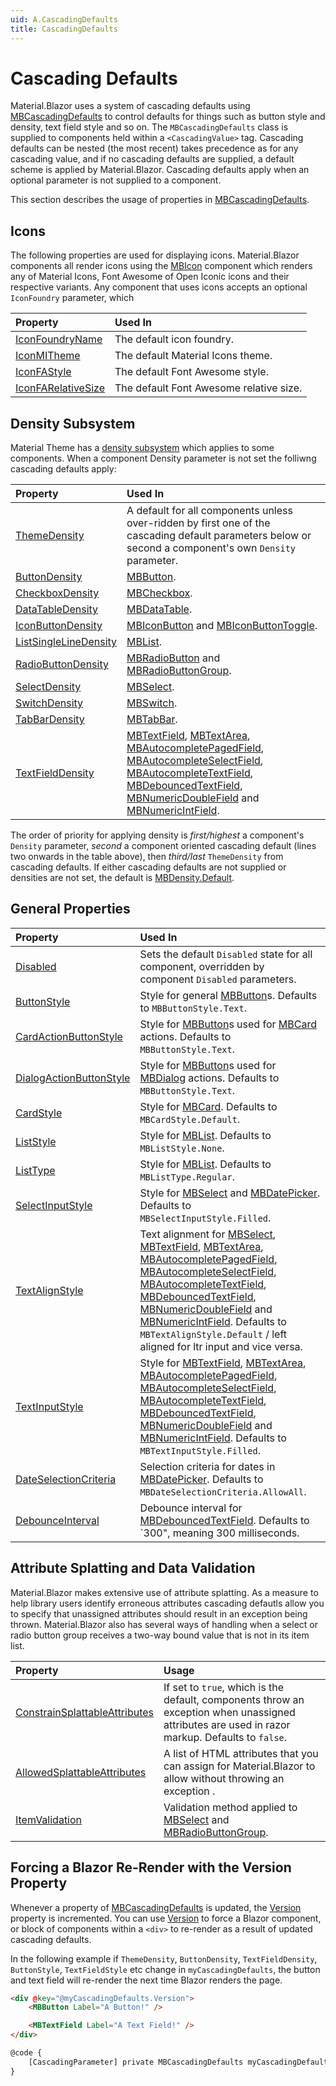 ```yaml
---
uid: A.CascadingDefaults
title: CascadingDefaults
---
```

# Cascading Defaults

Material.Blazor uses a system of cascading defaults using [MBCascadingDefaults](xref:U.MBCascadingDefaults) to control defaults for things such as button style and density, text field
style and so on. The `MBCascadingDefaults` class is supplied to components held within a `<CascadingValue>` tag. Cascading defaults can be nested (the most recent)
takes precedence as for any cascading value, and if no cascading defaults are supplied, a default scheme is applied by Material.Blazor. Cascading defaults apply when
an optional parameter is not supplied to a component.

This section describes the usage of properties in [MBCascadingDefaults](xref:U.MBCascadingDefaults).

## Icons

The following properties are used for displaying icons. Material.Blazor components all render icons using the [MBIcon](xref:C.MBIcon) component which renders any of Material Icons, Font
Awesome of Open Iconic icons and their respective variants. Any component that uses icons accepts an optional `IconFoundry` parameter, which 

| Property | Used In |
| :------- | :------ |
| [IconFoundryName](xref:Material.Blazor.MBCascadingDefaults.IconFoundryName) | The default icon foundry. |
| [IconMITheme](xref:Material.Blazor.MBCascadingDefaults.IconMITheme) | The default Material Icons theme. |
| [IconFAStyle](xref:Material.Blazor.MBCascadingDefaults.IconFAStyle) | The default Font Awesome style. |
| [IconFARelativeSize](xref:Material.Blazor.MBCascadingDefaults.IconFARelativeSize) | The default Font Awesome relative size. |

## Density Subsystem

Material Theme has a [density subsystem](xref:A.Density) which applies to some components. When a component Density parameter is not set the folliwng cascading defaults apply:

| Property | Used In |
| :------- | :------ |
| [ThemeDensity](xref:Material.Blazor.MBCascadingDefaults.ThemeDensity) | A default for all components unless over-ridden by first one of the cascading default parameters below or second a component's own `Density` parameter. |
| [ButtonDensity](xref:Material.Blazor.MBCascadingDefaults.ButtonDensity) | [MBButton](xref:C.MBButton). |
| [CheckboxDensity](xref:Material.Blazor.MBCascadingDefaults.CheckboxDensity) | [MBCheckbox](xref:C.MBCheckbox). |
| [DataTableDensity](xref:Material.Blazor.MBCascadingDefaults.DataTableDensity) | [MBDataTable](xref:C.MBDataTable). |
| [IconButtonDensity](xref:Material.Blazor.MBCascadingDefaults.IconButtonDensity) | [MBIconButton](xref:C.MBIconButton) and [MBIconButtonToggle](xref:C.MBIconButtonToggle). |
| [ListSingleLineDensity](xref:Material.Blazor.MBCascadingDefaults.ListSingleLineDensity) | [MBList](xref:C.MBList). |
| [RadioButtonDensity](xref:Material.Blazor.MBCascadingDefaults.RadioButtonDensity) | [MBRadioButton](xref:C.MBRadioButton) and [MBRadioButtonGroup](xref:C.MBRadioButtonGroup). |
| [SelectDensity](xref:Material.Blazor.MBCascadingDefaults.SelectDensity) | [MBSelect](xref:C.MBSelect). |
| [SwitchDensity](xref:Material.Blazor.MBCascadingDefaults.SwitchDensity) | [MBSwitch](xref:C.MBSwitch). |
| [TabBarDensity](xref:Material.Blazor.MBCascadingDefaults.TabBarDensity) | [MBTabBar](xref:C.MBTabBar). |
| [TextFieldDensity](xref:Material.Blazor.MBCascadingDefaults.TextFieldDensity) | [MBTextField](xref:C.MBTextField), [MBTextArea](xref:C.MBTextArea), [MBAutocompletePagedField](xref:C.MBAutocompletePagedField), [MBAutocompleteSelectField](xref:C.MBAutocompleteSelectField), [MBAutocompleteTextField](xref:C.MBAutocompleteTextField), [MBDebouncedTextField](xref:C.MBDebouncedTextField), [MBNumericDoubleField](xref:C.MBNumericDoubleField) and [MBNumericIntField](xref:C.MBNumericIntField). |

The order of priority for applying density is *first/highest* a component's `Density` parameter, *second* a component oriented cascading default (lines two onwards in the table above), 
then *third/last* `ThemeDensity` from cascading defaults. If either cascading defaults are not supplied or densities are not set, the default is [MBDensity.Default](xref:Material.Blazor.MBDensity.Default).

## General Properties

| Property | Used In |
| :------- | :------ |
| [Disabled](xref:Material.Blazor.MBCascadingDefaults.Disabled) | Sets the default `Disabled` state for all component, overridden by component `Disabled` parameters. |
| [ButtonStyle](xref:Material.Blazor.MBCascadingDefaults.ButtonStyle) | Style for general [MBButton](xref:C.MBButton)s. Defaults to `MBButtonStyle.Text`. |
| [CardActionButtonStyle](xref:Material.Blazor.MBCascadingDefaults.CardActionButtonStyle) | Style for [MBButton](xref:C.MBButton)s used for [MBCard](xref:C.MBCard) actions. Defaults to `MBButtonStyle.Text`. |
| [DialogActionButtonStyle](xref:Material.Blazor.MBCascadingDefaults.DialogActionButtonStyle) | Style for [MBButton](xref:C.MBButton)s used for [MBDialog](xref:C.MBDialog) actions. Defaults to `MBButtonStyle.Text`. |
| [CardStyle](xref:Material.Blazor.MBCascadingDefaults.CardStyle) | Style for [MBCard](xref:C.MBCard). Defaults to `MBCardStyle.Default`. |
| [ListStyle](xref:Material.Blazor.MBCascadingDefaults.ListStyle) | Style for [MBList](xref:C.MBList). Defaults to `MBListStyle.None`. |
| [ListType](xref:Material.Blazor.MBCascadingDefaults.ListType) | Style for [MBList](xref:C.MBList). Defaults to `MBListType.Regular`. |
| [SelectInputStyle](xref:Material.Blazor.MBCascadingDefaults.SelectInputStyle) | Style for [MBSelect](xref:C.MBSelect) and [MBDatePicker](xref:C.MBDatePicker). Defaults to `MBSelectInputStyle.Filled`. |
| [TextAlignStyle](xref:Material.Blazor.MBCascadingDefaults.TextAlignStyle) | Text alignment for [MBSelect](xref:C.MBSelect), [MBTextField](xref:C.MBTextField), [MBTextArea](xref:C.MBTextArea), [MBAutocompletePagedField](xref:C.MBAutocompletePagedField), [MBAutocompleteSelectField](xref:C.MBAutocompleteSelectField), [MBAutocompleteTextField](xref:C.MBAutocompleteTextField), [MBDebouncedTextField](xref:C.MBDebouncedTextField), [MBNumericDoubleField](xref:C.MBNumericDoubleField) and [MBNumericIntField](xref:C.MBNumericIntField). Defaults to `MBTextAlignStyle.Default` / left aligned for ltr input and vice versa. |
| [TextInputStyle](xref:Material.Blazor.MBCascadingDefaults.TextInputStyle) | Style for [MBTextField](xref:C.MBTextField), [MBTextArea](xref:C.MBTextArea), [MBAutocompletePagedField](xref:C.MBAutocompletePagedField), [MBAutocompleteSelectField](xref:C.MBAutocompleteSelectField), [MBAutocompleteTextField](xref:C.MBAutocompleteTextField), [MBDebouncedTextField](xref:C.MBDebouncedTextField), [MBNumericDoubleField](xref:C.MBNumericDoubleField) and [MBNumericIntField](xref:C.MBNumericIntField). Defaults to `MBTextInputStyle.Filled`. |
| [DateSelectionCriteria](xref:Material.Blazor.MBCascadingDefaults.DateSelectionCriteria) | Selection criteria for dates in [MBDatePicker](xref:C.MBDatePicker). Defaults to `MBDateSelectionCriteria.AllowAll`. |
| [DebounceInterval](xref:Material.Blazor.MBCascadingDefaults.DebounceInterval) | Debounce interval for [MBDebouncedTextField](xref:C.MBDebouncedTextField). Defaults to `300", meaning 300 milliseconds. |

## Attribute Splatting and Data Validation

Material.Blazor makes extensive use of attribute splatting. As a measure to help library users identify erroneous attributes cascading defautls allow you to specify that unassigned attributes should result
in an exception being thrown. Material.Blazor also has several ways of handling when a select or radio button group receives a two-way bound value that is not in its item list.

| Property | Usage |
| :------- | :---- |
| [ConstrainSplattableAttributes](xref:Material.Blazor.MBCascadingDefaults.ConstrainSplattableAttributes) | If set to `true`, which is the default, components throw an exception when unassigned attributes are used in razor markup. Defaults to `false`. |
| [AllowedSplattableAttributes](xref:Material.Blazor.MBCascadingDefaults.AllowedSplattableAttributes) | A list of HTML attributes that you can assign for Material.Blazor to allow without throwing an exception . |
| [ItemValidation](xref:Material.Blazor.MBCascadingDefaults.ItemValidation) | Validation method applied to [MBSelect](xref:C.MBSelect) and [MBRadioButtonGroup](xref:C.MBRadioButtonGroup). |

## Forcing a Blazor Re-Render with the Version Property

Whenever a property of [MBCascadingDefaults](xref:Material.Blazor.MBCascadingDefaults) is updated, the [Version](xref:Material.Blazor.MBCascadingDefaults.Version) property
is incremented. You can use [Version](xref:Material.Blazor.MBCascadingDefaults.Version) to force a Blazor component, or block of components within a `<div>` to 
re-render as a result of updated cascading defaults.

In the following example if `ThemeDensity`, `ButtonDensity`, `TextFieldDensity`, `ButtonStyle`, `TextFieldStyle` etc change in `myCascadingDefaults`, the
button and text field will re-render the next time Blazor renders the page.

```html
<div @key="@myCascadingDefaults.Version">
    <MBButton Label="A Button!" />

    <MBTextField Label="A Text Field!" />
</div>

@code {
    [CascadingParameter] private MBCascadingDefaults myCascadingDefaults { get; set; }
}
```